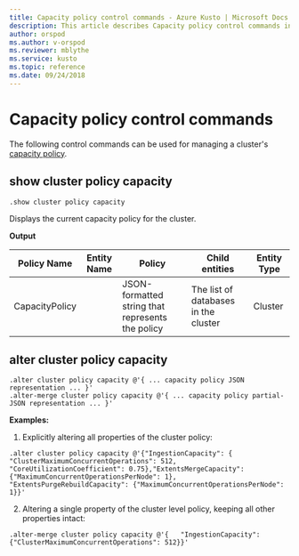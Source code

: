 ```yaml
---
title: Capacity policy control commands - Azure Kusto | Microsoft Docs
description: This article describes Capacity policy control commands in Azure Kusto.
author: orspod
ms.author: v-orspod
ms.reviewer: mblythe
ms.service: kusto
ms.topic: reference
ms.date: 09/24/2018
---
```

# Capacity policy control commands

The following control commands can be used for managing a cluster's [capacity policy](https://kusdoc2.azurewebsites.net/docs/concepts/capacitypolicy.html).

## show cluster policy capacity
```kusto
.show cluster policy capacity
```

Displays the current capacity policy for the cluster.

**Output**

|Policy Name | Entity Name | Policy | Child entities | Entity Type
|---|---|---|---|---
|CapacityPolicy | | JSON-formatted string that represents the policy | The list of databases in the cluster |Cluster


## alter cluster policy capacity

```kusto
.alter cluster policy capacity @'{ ... capacity policy JSON representation ... }'
.alter-merge cluster policy capacity @'{ ... capacity policy partial-JSON representation ... }'
```

**Examples:**

1. Explicitly altering all properties of the cluster policy:
```kusto
.alter cluster policy capacity @'{"IngestionCapacity": { "ClusterMaximumConcurrentOperations": 512, "CoreUtilizationCoefficient": 0.75},"ExtentsMergeCapacity": {"MaximumConcurrentOperationsPerNode": 1}, "ExtentsPurgeRebuildCapacity": {"MaximumConcurrentOperationsPerNode": 1}}'
```

2. Altering a single property of the cluster level policy, keeping all other properties intact:
```kusto
.alter-merge cluster policy capacity @'{   "IngestionCapacity": {"ClusterMaximumConcurrentOperations": 512}}'
```